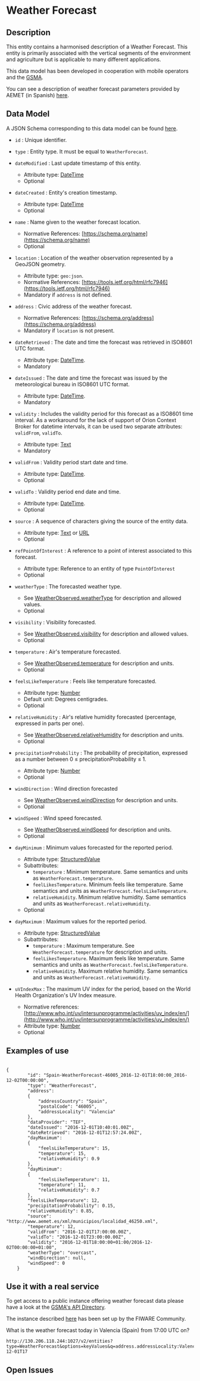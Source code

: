 # Weather Forecast

## Description

This entity contains a harmonised description of a Weather Forecast. This entity is primarily
associated with the vertical segments of the environment and agriculture but is applicable to
many different applications.

This data model has been developed in cooperation with mobile operators and the [GSMA](http://www.gsma.com/connectedliving/iot-big-data/).

You can see a description of weather forecast parameters provided by AEMET (in Spanish) [here](http://www.aemet.es/es/eltiempo/prediccion/municipios/ayuda). 

## Data Model

A JSON Schema corresponding to this data model can be found [here](http://fiware.github.io/dataModels/Weather/WeatherForecast/schema.json).

+ `id` : Unique identifier. 

+ `type` : Entity type. It must be equal to `WeatherForecast`.

+ `dateModified` : Last update timestamp of this entity.
    + Attribute type: [DateTime](https://schema.org/DateTime)
    + Optional

+ `dateCreated` : Entity's creation timestamp.
    + Attribute type: [DateTime](https://schema.org/DateTime)
    + Optional
    
+ `name` : Name given to the weather forecast location.
    + Normative References: [https://schema.org/name](https://schema.org/name)
    + Optional

+ `location` : Location of the weather observation represented by a GeoJSON geometry. 
    + Attribute type: `geo:json`.
    + Normative References: [https://tools.ietf.org/html/rfc7946](https://tools.ietf.org/html/rfc7946)
    + Mandatory if `address` is not defined. 
    
+ `address` : Civic address of the weather forecast. 
    + Normative References: [https://schema.org/address](https://schema.org/address)
    + Mandatory if `location` is not present. 
    
+ `dateRetrieved` : The date and time the forecast was retrieved in ISO8601 UTC format.
    + Attribute type: [DateTime](https://schema.org/DateTime). 
    + Mandatory
    
+ `dateIssued` : The date and time the forecast was issued by the meteorological bureau in ISO8601 UTC format.
    + Attribute type: [DateTime](https://schema.org/DateTime).
    + Mandatory
    
+ `validity` : Includes the validity period for this forecast as a ISO8601 time interval. As a workaround for
the lack of support of Orion Context Broker for datetime intervals, it can be used two separate attributes: `validFrom`, `validTo`. 
    + Attribute type: [Text](https://schema.org/Text)
    + Mandatory
    
+ `validFrom` : Validity period start date and time.
    + Attribute type: [DateTime](https://schema.org/DateTime). 
    + Optional
    
+ `validTo` : Validity period end date and time.
    + Attribute type: [DateTime](https://schema.org/DateTime). 
    + Optional
    
+ `source` : A sequence of characters giving the source of the entity data.
    + Attribute type: [Text](https://schema.org/Text) or [URL](https://schema.org/URL)
    + Optional

+ `refPointOfInterest` : A reference to a point of interest associated to this forecast.
    + Attribute type: Reference to an entity of type `PointOfInterest`
    + Optional
    
+ `weatherType` : The forecasted weather type.
    + See [WeatherObserved.weatherType](../../WeatherObserved/doc/spec.md) for description and allowed values.
    + Optional
        
+ `visibility` : Visibility forecasted. 
    + See [WeatherObserved.visibility](../../WeatherObserved/doc/spec.md) for description and allowed values.
    + Optional

+ `temperature` : Air's temperature forecasted.
    + See [WeatherObserved.temperature](../../WeatherObserved/doc/spec.md) for description and units.
    + Optional
    
+ `feelsLikeTemperature` : Feels like temperature forecasted.
    + Attribute type: [Number](https://schema.org/Number)
    + Default unit: Degrees centigrades.
    + Optional

+ `relativeHumidity` : Air's relative humidity forecasted (percentage, expressed in parts per one).
    + See [WeatherObserved.relativeHumidity](../../WeatherObserved/doc/spec.md) for description and units.
    + Optional

+ `precipitationProbability` : The probability of precipitation, expressed as a number between 0 ≤ precipitationProbability ≤ 1.
    + Attribute type: [Number](https://schema.org/Number)
    + Optional 

+ `windDirection` : Wind direction forecasted
    + See [WeatherObserved.windDirection](../../WeatherObserved/doc/spec.md) for description and units.
    + Optional 

+ `windSpeed` : Wind speed forecasted.
    + See [WeatherObserved.windSpeed](../../WeatherObserved/doc/spec.md) for description and units.
    + Optional
 
+ `dayMinimum` : Minimum values forecasted for the reported period.
    + Attribute type: [StructuredValue](https://schema.org/StructuredValue)
    + Subattributes:
        + `temperature` : Minimum temperature. Same semantics and units as `WeatherForecast.temperature`.
        + `feelLikesTemperature`. Minimum feels like temperature. Same semantics and units as `WeatherForecast.feelsLikeTemperature`.
        + `relativeHumidity`. Minimum relative humidity. Same semantics and units as `WeatherForecast.relativeHumidity`.
    + Optional
 
+ `dayMaximum` : Maximum values for the reported period.
    + Attribute type: [StructuredValue](https://schema.org/StructuredValue)
    + Subattributes:
        + `temperature` : Maximum temperature. See `WeatherForecast.temperature` for description and units.
        + `feelLikesTemperature`. Maximum feels like temperature. Same semantics and units as `WeatherForecast.feelsLikeTemperature`.
        + `relativeHumidity`. Maximum relative humidity. Same semantics and units as `WeatherForecast.relativeHumidity`.
 
+ `uVIndexMax` : The maximum UV index for the period, based on the World Health Organization's UV Index measure.
    + Normative references: [http://www.who.int/uv/intersunprogramme/activities/uv_index/en/](http://www.who.int/uv/intersunprogramme/activities/uv_index/en/)
    + Attribute type: [Number](https://schema.org/Number)
    + Optional


## Examples of use

```

{
        "id": "Spain-WeatherForecast-46005_2016-12-01T18:00:00_2016-12-02T00:00:00",
        "type": "WeatherForecast",
        "address":
        {
            "addressCountry": "Spain",
            "postalCode": "46005",
            "addressLocality": "Valencia"
        },
        "dataProvider": "TEF",
        "dateIssued": "2016-12-01T10:40:01.00Z",
        "dateRetrieved": "2016-12-01T12:57:24.00Z",
        "dayMaximum":
        {
            "feelsLikeTemperature": 15,
            "temperature": 15,
            "relativeHumidity": 0.9
        },
        "dayMinimum":
        {
            "feelsLikeTemperature": 11,
            "temperature": 11,
            "relativeHumidity": 0.7
        },
        "feelsLikeTemperature": 12,
        "precipitationProbability": 0.15,
        "relativeHumidity": 0.85,
        "source": "http://www.aemet.es/xml/municipios/localidad_46250.xml",
        "temperature": 12,
        "validFrom": "2016-12-01T17:00:00.00Z",
        "validTo": "2016-12-01T23:00:00.00Z",
        "validity": "2016-12-01T18:00:00+01:00/2016-12-02T00:00:00+01:00",
        "weatherType": "overcast",
        "windDirection": null,
        "windSpeed": 0
    }

```
    
## Use it with a real service

To get access to a public instance offering weather forecast data please have a look at the [GSMA's API Directory](http://apidirectory.connectedliving.gsma.com/api/weather-spain). 

The instance described [here](https://docs.google.com/document/d/1lHP7XS-7TNzsxLa0bNFb-96JnJXh0ecIHS3-H0qMREg/edit?usp=sharing)
has been set up by the FIWARE Community.

What is the weather forecast today in Valencia (Spain) from 17:00 UTC on?

```curl -H 'fiware-service:weather' -H 'fiware-servicepath:/Spain' -H 'x-auth-token:<my_token>'
http://130.206.118.244:1027/v2/entities?type=WeatherForecast&options=keyValues&q=address.addressLocality:Valencia;validFrom:2016-12-01T17
```

## Open Issues
